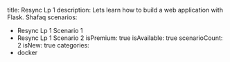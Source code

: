 title: Resync Lp 1
description: Lets learn how to build a web application with Flask. Shafaq
scenarios: 
  - Resync Lp 1 Scenario 1
  - Resync Lp 1 Scenario 2
isPremium: true
isAvailable: true
scenarioCount: 2
isNew: true
categories: 
  - docker
